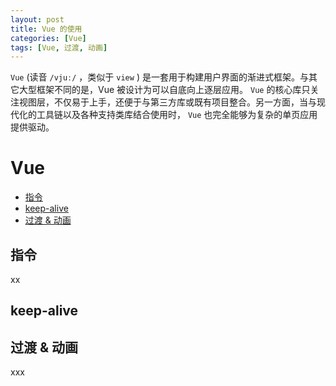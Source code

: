 ```yaml
---
layout: post
title: Vue 的使用
categories: [Vue]
tags: [Vue, 过渡, 动画]
---
```


``Vue``  (读音 ``/vjuː/`` ，类似于  ``view`` ) 是一套用于构建用户界面的渐进式框架。与其它大型框架不同的是，Vue 被设计为可以自底向上逐层应用。 ``Vue`` 的核心库只关注视图层，不仅易于上手，还便于与第三方库或既有项目整合。另一方面，当与现代化的工具链以及各种支持类库结合使用时， ``Vue`` 也完全能够为复杂的单页应用提供驱动。

# Vue
+ [指令](#指令)
+ [keep-alive](#keep-alive)
+ [过渡 & 动画](#过渡--动画)



## 指令
xx



## keep-alive




## 过渡 & 动画
xxx